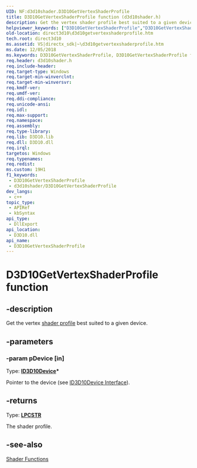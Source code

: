 ```yaml
---
UID: NF:d3d10shader.D3D10GetVertexShaderProfile
title: D3D10GetVertexShaderProfile function (d3d10shader.h)
description: Get the vertex shader profile best suited to a given device.
helpviewer_keywords: ["D3D10GetVertexShaderProfile","D3D10GetVertexShaderProfile function [Direct3D 10]","d3d10shader/D3D10GetVertexShaderProfile","direct3d10.d3d10getvertexshaderprofile","ed448170-9ae1-2f57-6e8e-b9cf7adec9c1"]
old-location: direct3d10\d3d10getvertexshaderprofile.htm
tech.root: direct3d10
ms.assetid: VS|directx_sdk|~\d3d10getvertexshaderprofile.htm
ms.date: 12/05/2018
ms.keywords: D3D10GetVertexShaderProfile, D3D10GetVertexShaderProfile function [Direct3D 10], d3d10shader/D3D10GetVertexShaderProfile, direct3d10.d3d10getvertexshaderprofile, ed448170-9ae1-2f57-6e8e-b9cf7adec9c1
req.header: d3d10shader.h
req.include-header: 
req.target-type: Windows
req.target-min-winverclnt: 
req.target-min-winversvr: 
req.kmdf-ver: 
req.umdf-ver: 
req.ddi-compliance: 
req.unicode-ansi: 
req.idl: 
req.max-support: 
req.namespace: 
req.assembly: 
req.type-library: 
req.lib: D3D10.lib
req.dll: D3D10.dll
req.irql: 
targetos: Windows
req.typenames: 
req.redist: 
ms.custom: 19H1
f1_keywords:
 - D3D10GetVertexShaderProfile
 - d3d10shader/D3D10GetVertexShaderProfile
dev_langs:
 - c++
topic_type:
 - APIRef
 - kbSyntax
api_type:
 - DllExport
api_location:
 - D3D10.dll
api_name:
 - D3D10GetVertexShaderProfile
---
```


# D3D10GetVertexShaderProfile function


## -description

Get the vertex <a href="https://docs.microsoft.com/windows/desktop/direct3dhlsl/dx-graphics-hlsl-models">shader profile</a> best suited to a given device.

## -parameters

### -param pDevice [in]

Type: <b><a href="https://docs.microsoft.com/windows/desktop/api/d3d10/nn-d3d10-id3d10device">ID3D10Device</a>*</b>

Pointer to the device (see <a href="https://docs.microsoft.com/windows/desktop/api/d3d10/nn-d3d10-id3d10device">ID3D10Device Interface</a>).

## -returns

Type: <b><a href="https://docs.microsoft.com/windows/desktop/WinProg/windows-data-types">LPCSTR</a></b>

The shader profile.

## -see-also

<a href="https://docs.microsoft.com/windows/desktop/direct3d10/d3d10-graphics-reference-d3d10-shader-functions">Shader Functions</a>

